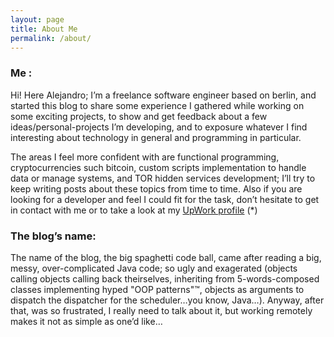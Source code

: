```yaml
---
layout: page
title: About Me
permalink: /about/
---
```



### Me :

Hi! Here Alejandro; I’m a freelance software engineer based on berlin, and started this blog to share some experience I
gathered while working on some exciting projects, to show and get feedback about a few ideas/personal-projects I’m 
developing, and to exposure whatever I find interesting about technology in general and programming in particular.

The areas I feel more confident with are functional programming, cryptocurrencies such bitcoin, custom scripts 
implementation to handle data or manage systems, and TOR hidden services development; I’ll try to keep writing posts 
about these topics from time to time.  Also if you are looking for a developer and feel I could fit for the task, 
don’t hesitate to get in contact with me or to  take a look at my [UpWork profile](www.example.com) (*)


### The blog’s name:

The name of the blog, the big spaghetti code ball, came after reading a big, messy, over-complicated Java code; so ugly 
and exagerated (objects calling objects calling back theirselves, inheriting from 5-words-composed classes implementing 
hyped "OOP patterns"™, objects as arguments to dispatch the dispatcher for the scheduler…you know, Java…). Anyway, after 
that, was so frustrated, I really need to talk about it, but working remotely makes it not as simple as one’d like…
